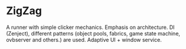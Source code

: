 # ZigZag

A runner with simple clicker mechanics. Emphasis on architecture. DI (Zenject), different patterns (object pools, fabrics, game state machine, ovbserver and others.) are used. Adaptive UI + window service.

